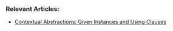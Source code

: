 ### Relevant Articles:

- [Contextual Abstractions: Given Instances and Using Clauses](https://www.baeldung.com/scala/contextual-abstractions)
